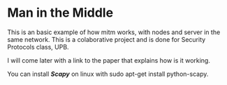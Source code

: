# Man in the Middle

This is an basic example of how mitm works, with nodes and server in the same
network. This is a colaborative project and is done for Security Protocols
class, UPB.

I will come later with a link to the paper that explains how is it working.

You can install ***Scapy*** on linux with sudo apt-get install python-scapy.

